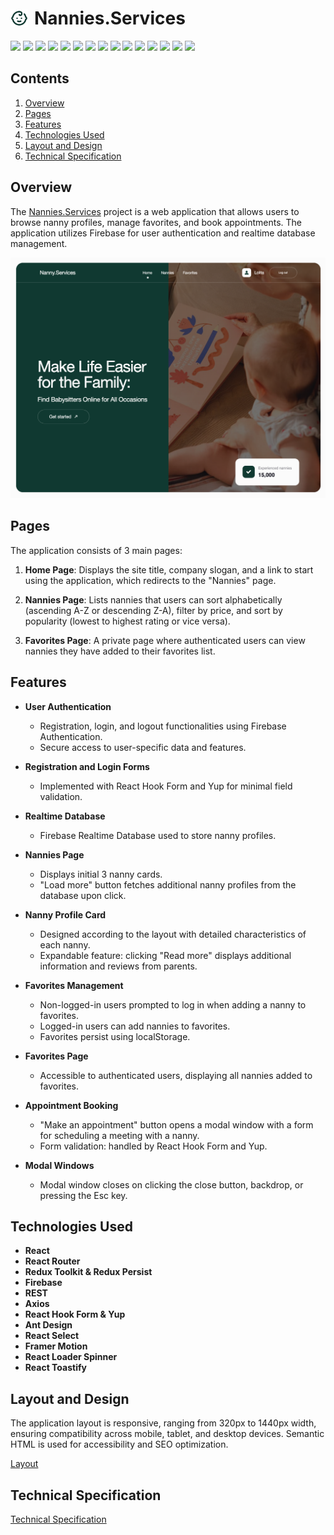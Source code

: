 # <div style="display: flex; align-items: center; text-align: center; gap: 10px;" ><img src="./public/baby.svg" width="28"><span>Nannies.Services</span></div>

<p>
    <a href="https://developer.mozilla.org/en-US/docs/Web/JavaScript"><img src="https://img.shields.io/badge/JavaScript-seagreen" /></a>
    <a href="https://react.dev/"><img src="https://img.shields.io/badge/React-brightgreen"  /></a>
    <a href="https://redux.js.org/"><img src="https://img.shields.io/badge/Redux-darkgreen"  /></a>
    <a href="https://redux-toolkit.js.org/"><img src="https://img.shields.io/badge/reduxToolkit-white" /></a>
    <a href="https://redux.js.org/usage/writing-logic-thunks"><img src="https://img.shields.io/badge/ReduxThunk-olivegreen"  /></a>
    <a href="https://www.npmjs.com/package/cloudinary"><img src="https://img.shields.io/badge/firebase-forestgreen" /></a>
    <a href="https://axios-http.com/docs/intro"><img src="https://img.shields.io/badge/Axios-huntergreen" /></a>
    <a href="https://www.npmjs.com/package/yup"><img src="https://img.shields.io/badge/Yup-white"  /></a>
    <a href="https://ant.design/"><img src="https://img.shields.io/badge/Antd-seagreen"  /></a>
    <a href="https://www.npmjs.com/package/dayjs"><img src="https://img.shields.io/badge/dayjs-darkgreen" /></a>
    <a href="https://formik.org/docs/overview"><img src="https://img.shields.io/badge/reactHookForm-forestgreen"  /></a>
    <a href="https://www.npmjs.com/package/redux-persist"><img src="https://img.shields.io/badge/reduxPersist-brightgreen" /></a>
    <a href="https://www.npmjs.com/package/react-toastify"><img src="https://img.shields.io/badge/reactToastify-darkgreen"  /></a>
    <a href="https://www.npmjs.com/package/reselect"><img src="https://img.shields.io/badge/reactSelect-green"  /></a>
    <a href="https://www.npmjs.com/package/react-spinners"><img src="https://img.shields.io/badge/reactSpinners-forestgreen" /></a>
   
</p>

## Contents

1. [Overview](#overview)
2. [Pages](#pages)
3. [Features](#features)
4. [Technologies Used](#technologies-used)
5. [Layout and Design](#layout-and-design)
6. [Technical Specification](#technical-specification)

## Overview

The <a href="https://nanny-services-app.vercel.app/">Nannies.Services</a>
project is a web application that allows users to browse nanny profiles, manage
favorites, and book appointments. The application utilizes Firebase for user
authentication and realtime database management.

 <img src="./public/screenshots/home-page.png" width=700>

## Pages

The application consists of 3 main pages:

1. **Home Page**: Displays the site title, company slogan, and a link to start
   using the application, which redirects to the "Nannies" page.

2. **Nannies Page**: Lists nannies that users can sort alphabetically (ascending
   A-Z or descending Z-A), filter by price, and sort by popularity (lowest to
   highest rating or vice versa).

3. **Favorites Page**: A private page where authenticated users can view nannies
   they have added to their favorites list.

## Features

- **User Authentication**

  - Registration, login, and logout functionalities using Firebase
    Authentication.
  - Secure access to user-specific data and features.

- **Registration and Login Forms**

  - Implemented with React Hook Form and Yup for minimal field validation.

- **Realtime Database**

  - Firebase Realtime Database used to store nanny profiles.

- **Nannies Page**

  - Displays initial 3 nanny cards.
  - "Load more" button fetches additional nanny profiles from the database upon
    click.

- **Nanny Profile Card**

  - Designed according to the layout with detailed characteristics of each
    nanny.
  - Expandable feature: clicking "Read more" displays additional information and
    reviews from parents.

- **Favorites Management**

  - Non-logged-in users prompted to log in when adding a nanny to favorites.
  - Logged-in users can add nannies to favorites.
  - Favorites persist using localStorage.

- **Favorites Page**

  - Accessible to authenticated users, displaying all nannies added to
    favorites.

- **Appointment Booking**

  - "Make an appointment" button opens a modal window with a form for scheduling
    a meeting with a nanny.
  - Form validation: handled by React Hook Form and Yup.

- **Modal Windows**
  - Modal window closes on clicking the close button, backdrop, or pressing the
    Esc key.

## Technologies Used

- **React**
- **React Router**
- **Redux Toolkit & Redux Persist**
- **Firebase**
- **REST**
- **Axios**
- **React Hook Form & Yup**
- **Ant Design**
- **React Select**
- **Framer Motion**
- **React Loader Spinner**
- **React Toastify**

## Layout and Design

The application layout is responsive, ranging from 320px to 1440px width,
ensuring compatibility across mobile, tablet, and desktop devices. Semantic HTML
is used for accessibility and SEO optimization.

<a href="https://www.figma.com/file/u36ajEOsnwio2GDGiabVPD/Nanny-Sevices?type=design&node-id=0-1&mode=design&t=CZpMnnOCRwAYc81O-0">Layout
</a>

## Technical Specification

<a href="https://docs.google.com/document/d/19ugM1gvOw81nCyALr4EZs3dmv6OfJm94VjupcytbnJY/edit">Technical
Specification</a>
